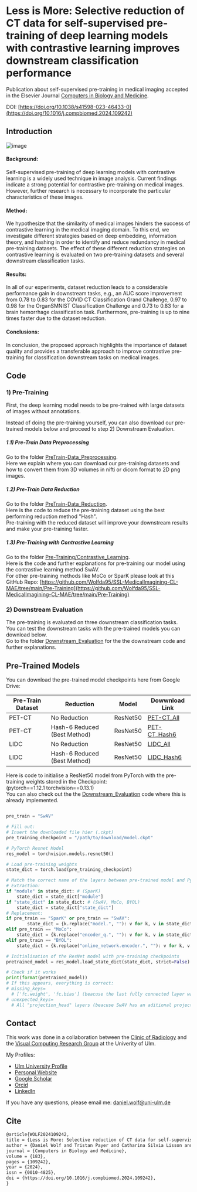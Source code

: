 # Less is More: Selective reduction of CT data for self-supervised pre-training of deep learning models with contrastive learning improves downstream classification performance

Publication about self-supervised pre-training in medical imaging accepted in the Elsevier Journal [Computers in Biology and Medicine](https://www.sciencedirect.com/journal/computers-in-biology-and-medicine). 

DOI: [https://doi.org/10.1038/s41598-023-46433-0](https://doi.org/10.1016/j.compbiomed.2024.109242)

## Introduction
![image](https://github.com/user-attachments/assets/445bc797-62b9-472f-8173-518c0e042d86)

#### Background:
Self-supervised pre-training of deep learning models with contrastive learning is a widely used technique in image analysis. Current findings indicate a strong potential for contrastive pre-training on medical images. However, further research is necessary to incorporate the particular characteristics of these images.
#### Method:
We hypothesize that the similarity of medical images hinders the success of contrastive learning in the medical imaging domain. To this end, we investigate different strategies based on deep embedding, information theory, and hashing in order to identify and reduce redundancy in medical pre-training datasets. The effect of these different reduction strategies on contrastive learning is evaluated on two pre-training datasets and several downstream classification tasks.
#### Results:
In all of our experiments, dataset reduction leads to a considerable performance gain in downstream tasks, e.g., an AUC score improvement from 0.78 to 0.83 for the COVID CT Classification Grand Challenge, 0.97 to 0.98 for the OrganSMNIST Classification Challenge and 0.73 to 0.83 for a brain hemorrhage classification task. Furthermore, pre-training is up to nine times faster due to the dataset reduction.
#### Conclusions:
In conclusion, the proposed approach highlights the importance of dataset quality and provides a transferable approach to improve contrastive pre-training for classification downstream tasks on medical images.

## Code 

### 1) Pre-Training
First, the deep learning model needs to be pre-trained with large datasets of images without annotations. 

Instead of doing the pre-training yourself, you can also download our pre-trained models below and proceed to step 2) Downstream Evaluation.  

##### 1.1) Pre-Train Data Preprocessing
Go to the folder [PreTrain-Data_Preprocessing](https://github.com/Wolfda95/Less_is_More/tree/main/PreTrain-Data_Preprocessing). \
Here we explain where you can download our pre-training datasets and how to convert them from 3D volumes in nifti or dicom format to 2D png images.

##### 1.2) Pre-Train Data Reduction
Go to the folder [PreTrain-Data_Reduction](https://github.com/Wolfda95/Less_is_More/tree/main/PreTrain-Data_Reduction). \
Here is the code to reduce the pre-training dataset using the best performing reduction method "Hash". \
Pre-training with the reduced dataset will improve your downstream results and make your pre-training faster. 

##### 1.3) Pre-Training with Contrastive Learning
Go to the folder [Pre-Training/Contrastive_Learning](https://github.com/Wolfda95/Less_is_More/tree/main/Pre-Training/Contrastive_Learning). \
Here is the code and further explanations for pre-training our model using the contrastive learning method SwAV.  
For other pre-training methods like MoCo or SparK please look at this GitHub Repo: [https://github.com/Wolfda95/SSL-MedicalImagining-CL-MAE/tree/main/Pre-Training](https://github.com/Wolfda95/SSL-MedicalImagining-CL-MAE/tree/main/Pre-Training)

### 2) Downstream Evaluation
The pre-training is evaluated on three downstream classification tasks. \
You can test the downstream tasks with the pre-trained models you can download below. \
Go to the folder [Downstream_Evaluation](https://github.com/Wolfda95/Less_is_More/tree/main/Downstream_Evaluation) for the the downstream code and further explanations.

## Pre-Trained Models 
You can download the pre-trained model checkpoints here from Google Drive:


| Pre-Train Dataset  | Reduction                    | Model       |Dowwnload Link |
| ------------------ | ---------------------------- |------------ | ------------  |
| PET-CT             | No Reduction                 | ResNet50    |[PET-CT_All](https://drive.google.com/uc?export=download&id=12APs6cLRc9techxEK-ABeIfvkO8Yj1hI)              |
| PET-CT             | Hash-6 Reduced (Best Method) | ResNet50    |[PET-CT_Hash6](https://drive.google.com/uc?export=download&id=1fXz7fKgYsqlknlnx78tmtOy_QAMOoX8Y)               |
| LIDC               | No Reduction                 | ResNet50    |[LIDC_All](https://drive.google.com/uc?export=download&id=1IOAFPFjQiQfCbGSunaTeNzrCCEFKqJR9)            | 
| LIDC               | Hash-6 Reduced (Best Method) | ResNet50    |[LIDC_Hash6](https://drive.google.com/uc?export=download&id=1cFK4cMv30TGWiiu9L1pO5b-DTu2x_m3w)               |


Here is code to initialise a ResNet50 model from PyTorch with the pre-training weights stored in the Checkpoint:  \
(pytorch==1.12.1 torchvision==0.13.1) \
You can also check out the the [Downstream_Evaluation](https://github.com/Wolfda95/Less_is_More/tree/main/Downstream_Evaluation) code where this is already implemented.

```python

pre_train = "SwAV"

# Fill out: 
# Insert the downloaded file hier (.ckpt) 
pre_training_checkpoint = "/path/to/download/model.ckpt"

# PyTorch Resnet Model
res_model = torchvision.models.resnet50()

# Load pre-training weights
state_dict = torch.load(pre_training_checkpoint)

# Match the correct name of the layers between pre-trained model and PyTorch ResNet
# Extraction:
if "module" in state_dict: # (SparK)
    state_dict = state_dict["module"] 
if "state_dict" in state_dict: # (SwAV, MoCo, BYOL) 
    state_dict = state_dict["state_dict"]
# Replacement: 
if pre_train == "SparK" or pre_train == "SwAV":
        state_dict = {k.replace("model.", ""): v for k, v in state_dict.items()}  
elif pre_train == "MoCo":
    state_dict = {k.replace("encoder_q.", ""): v for k, v in state_dict.items()} 
elif pre_train == "BYOL":
    state_dict = {k.replace("online_network.encoder.", ""): v for k, v in state_dict.items()}

# Initialisation of the ResNet model with pre-training checkpoints
pretrained_model = res_model.load_state_dict(state_dict, strict=False)

# Check if it works
print(format(pretrained_model))
# If this appears, everything is correct: 
# missing_keys=
  # ['fc.weight', 'fc.bias'] (beacuse the last fully connected layer was not pre-trained) 
# unexpected_keys= 
  # All "projection_head" layers (beacuse SwAV has an aditional projection head for the online clustering) 
```

## Contact
This work was done in a collaboration between the [Clinic of Radiology](https://www.uniklinik-ulm.de/radiologie-diagnostische-und-interventionelle.html) and the [Visual Computing Research Group](https://viscom.uni-ulm.de/) at the Univerity of Ulm.

My Profiles: 
- [Ulm University Profile](https://viscom.uni-ulm.de/members/daniel-wolf/)
- [Personal Website](https://wolfda95.github.io/)
- [Google Scholar](https://scholar.google.de/citations?hl=de&user=vqKsXwgAAAAJ)
- [Orcid](https://orcid.org/0000-0002-8584-5189)
- [LinkedIn](https://www.linkedin.com/in/wolf-daniel/)

If you have any questions, please email me:
[daniel.wolf@uni-ulm.de](mailto:daniel.wolf@uni-ulm.de)

## Cite
```latex
@article{WOLF2024109242,
title = {Less is More: Selective reduction of CT data for self-supervised pre-training of deep learning models with contrastive learning improves downstream classification performance},
author = {Daniel Wolf and Tristan Payer and Catharina Silvia Lisson and Christoph Gerhard Lisson and Meinrad Beer and Michael Götz and Timo Ropinski},
journal = {Computers in Biology and Medicine},
volume = {183},
pages = {109242},
year = {2024},
issn = {0010-4825},
doi = {https://doi.org/10.1016/j.compbiomed.2024.109242},
}
```
